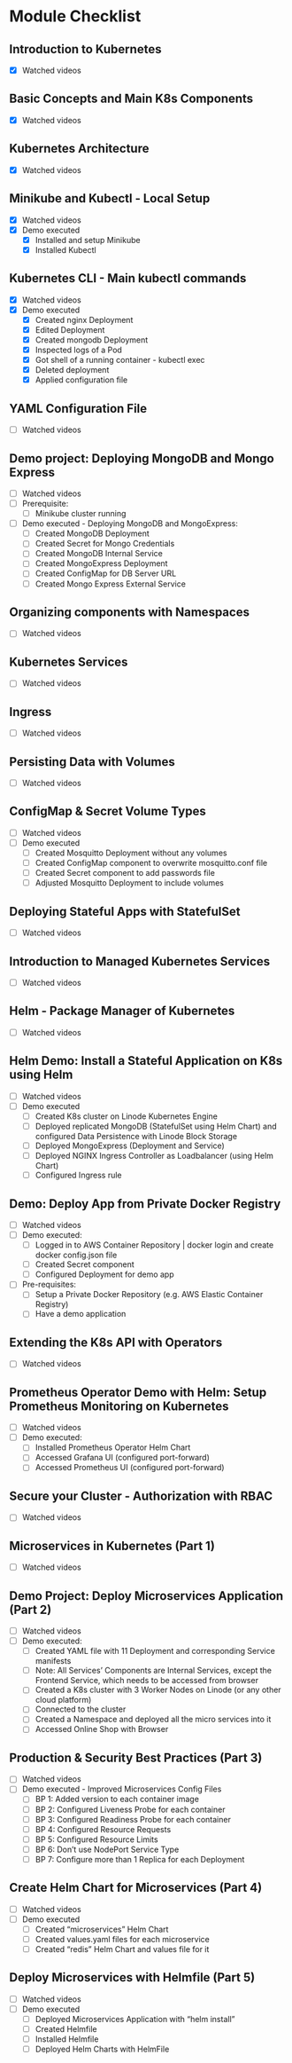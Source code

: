 # Module Checklist 

## Introduction to Kubernetes
 - [X] Watched videos
  
## Basic Concepts and Main K8s Components
 - [X] Watched videos

## Kubernetes Architecture
 - [X] Watched videos

## Minikube and Kubectl - Local Setup
 - [X] Watched videos
 - [X] Demo executed
   - [X] Installed and setup Minikube
   - [X] Installed Kubectl

## Kubernetes CLI - Main kubectl commands
 - [X] Watched videos
 - [X] Demo executed
   - [X] Created nginx Deployment
   - [X] Edited Deployment
   - [X] Created mongodb Deployment
   - [X] Inspected logs of a Pod
   - [X] Got shell of a running container - kubectl exec
   - [X] Deleted deployment
   - [X] Applied configuration file

## YAML Configuration File
 - [ ] Watched videos

## Demo project: Deploying MongoDB and Mongo Express
 - [ ] Watched videos
 - [ ] Prerequisite:
   - [ ] Minikube cluster running
 - [ ] Demo executed - Deploying MongoDB and MongoExpress:
   - [ ] Created MongoDB Deployment
   - [ ] Created Secret for Mongo Credentials
   - [ ] Created MongoDB Internal Service
   - [ ] Created MongoExpress Deployment
   - [ ] Created ConfigMap for DB Server URL
   - [ ] Created Mongo Express External Service

## Organizing components with Namespaces
 - [ ] Watched videos

## Kubernetes Services
 - [ ] Watched videos

## Ingress
 - [ ] Watched videos

## Persisting Data with Volumes
 - [ ] Watched videos

## ConfigMap & Secret Volume Types
 - [ ] Watched videos
 - [ ] Demo executed
   - [ ] Created Mosquitto Deployment without any volumes
   - [ ] Created ConfigMap component to overwrite mosquitto.conf file
   - [ ] Created Secret component to add passwords file
   - [ ] Adjusted Mosquitto Deployment to include volumes

## Deploying Stateful Apps with StatefulSet
 - [ ] Watched videos

## Introduction to Managed Kubernetes Services
 - [ ] Watched videos

## Helm - Package Manager of Kubernetes
 - [ ] Watched videos

## Helm Demo: Install a Stateful Application on K8s using Helm
 - [ ] Watched videos
 - [ ] Demo executed
   - [ ] Created K8s cluster on Linode Kubernetes Engine
   - [ ] Deployed replicated MongoDB (StatefulSet using Helm Chart) and configured Data Persistence with Linode Block Storage
   - [ ] Deployed MongoExpress (Deployment and Service)
   - [ ] Deployed NGINX Ingress Controller as Loadbalancer (using Helm Chart)
   - [ ] Configured Ingress rule

## Demo: Deploy App from Private Docker Registry
 - [ ] Watched videos
 - [ ] Demo executed:
   - [ ] Logged in to AWS Container Repository | docker login and create docker config.json file
   - [ ] Created Secret component
   - [ ] Configured Deployment for demo app
 - [ ] Pre-requisites:
   - [ ] Setup a Private Docker Repository (e.g. AWS Elastic Container Registry)
   - [ ] Have a demo application

## Extending the K8s API with Operators
 - [ ] Watched videos

## Prometheus Operator Demo with Helm: Setup Prometheus Monitoring on Kubernetes
 - [ ] Watched videos
 - [ ] Demo executed:
   - [ ] Installed Prometheus Operator Helm Chart
   - [ ] Accessed Grafana UI (configured port-forward)
   - [ ] Accessed Prometheus UI (configured port-forward)

## Secure your Cluster - Authorization with RBAC
 - [ ] Watched videos

## Microservices in Kubernetes (Part 1)
 - [ ] Watched videos

## Demo Project: Deploy Microservices Application (Part 2)
 - [ ] Watched videos
 - [ ] Demo executed:
   - [ ] Created YAML file with 11 Deployment and corresponding Service manifests
   - [ ] Note: All Services’ Components are Internal Services, except the Frontend Service, which needs to be accessed from browser
   - [ ] Created a K8s cluster with 3 Worker Nodes on Linode (or any other cloud platform)
   - [ ] Connected to the cluster
   - [ ] Created a Namespace and deployed all the micro services into it
   - [ ] Accessed Online Shop with Browser

## Production & Security Best Practices  (Part 3)
 - [ ] Watched videos
 - [ ] Demo executed - Improved Microservices Config Files
   - [ ] BP 1: Added version to each container image
   - [ ] BP 2: Configured Liveness Probe for each container
   - [ ] BP 3: Configured Readiness Probe for each container
   - [ ] BP 4: Configured Resource Requests
   - [ ] BP 5: Configured Resource Limits
   - [ ] BP 6: Don’t use NodePort Service Type
   - [ ] BP 7: Configure more than 1 Replica for each Deployment

## Create Helm Chart for Microservices (Part 4)
 - [ ] Watched videos
 - [ ] Demo executed
   - [ ] Created “microservices” Helm Chart
   - [ ] Created values.yaml files for each microservice
   - [ ] Created “redis” Helm Chart and values file for it

## Deploy Microservices with Helmfile (Part 5)
 - [ ] Watched videos
 - [ ] Demo executed
   - [ ] Deployed Microservices Application with “helm install”
   - [ ] Created Helmfile
   - [ ] Installed Helmfile
   - [ ] Deployed Helm Charts with HelmFile